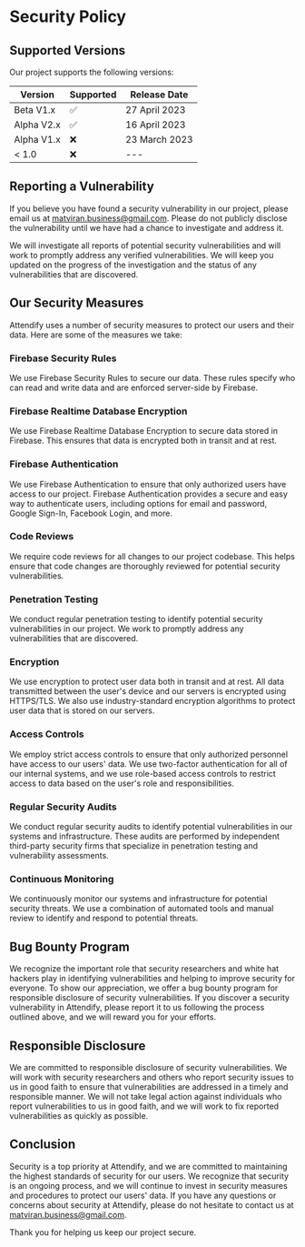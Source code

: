 # Security Policy

## Supported Versions

Our project supports the following versions:

| Version      | Supported          | Release Date  |
| ------------ | ------------------ | ------------- |
| Beta V1.x    | :white_check_mark: | 27 April 2023 |
| Alpha V2.x   | :white_check_mark: | 16 April 2023 |
| Alpha V1.x   | :x:                | 23 March 2023 |
| < 1.0        | :x:                |      ---      |

## Reporting a Vulnerability

If you believe you have found a security vulnerability in our project, please email us at [matviran.business@gmail.com](mailto:matviran.business@gmail.com). Please do not publicly disclose the vulnerability until we have had a chance to investigate and address it.

We will investigate all reports of potential security vulnerabilities and will work to promptly address any verified vulnerabilities. We will keep you updated on the progress of the investigation and the status of any vulnerabilities that are discovered.

## Our Security Measures

Attendify uses a number of security measures to protect our users and their data. Here are some of the measures we take:

### Firebase Security Rules

We use Firebase Security Rules to secure our data. These rules specify who can read and write data and are enforced server-side by Firebase. 

### Firebase Realtime Database Encryption

We use Firebase Realtime Database Encryption to secure data stored in Firebase. This ensures that data is encrypted both in transit and at rest.

### Firebase Authentication

We use Firebase Authentication to ensure that only authorized users have access to our project. Firebase Authentication provides a secure and easy way to authenticate users, including options for email and password, Google Sign-In, Facebook Login, and more.

### Code Reviews

We require code reviews for all changes to our project codebase. This helps ensure that code changes are thoroughly reviewed for potential security vulnerabilities.

### Penetration Testing

We conduct regular penetration testing to identify potential security vulnerabilities in our project. We work to promptly address any vulnerabilities that are discovered.

### Encryption

We use encryption to protect user data both in transit and at rest. All data transmitted between the user's device and our servers is encrypted using HTTPS/TLS. We also use industry-standard encryption algorithms to protect user data that is stored on our servers.

### Access Controls

We employ strict access controls to ensure that only authorized personnel have access to our users' data. We use two-factor authentication for all of our internal systems, and we use role-based access controls to restrict access to data based on the user's role and responsibilities.

### Regular Security Audits

We conduct regular security audits to identify potential vulnerabilities in our systems and infrastructure. These audits are performed by independent third-party security firms that specialize in penetration testing and vulnerability assessments.

### Continuous Monitoring

We continuously monitor our systems and infrastructure for potential security threats. We use a combination of automated tools and manual review to identify and respond to potential threats.

## Bug Bounty Program

We recognize the important role that security researchers and white hat hackers play in identifying vulnerabilities and helping to improve security for everyone. To show our appreciation, we offer a bug bounty program for responsible disclosure of security vulnerabilities. If you discover a security vulnerability in Attendify, please report it to us following the process outlined above, and we will reward you for your efforts.

## Responsible Disclosure

We are committed to responsible disclosure of security vulnerabilities. We will work with security researchers and others who report security issues to us in good faith to ensure that vulnerabilities are addressed in a timely and responsible manner. We will not take legal action against individuals who report vulnerabilities to us in good faith, and we will work to fix reported vulnerabilities as quickly as possible.

## Conclusion

Security is a top priority at Attendify, and we are committed to maintaining the highest standards of security for our users. We recognize that security is an ongoing process, and we will continue to invest in security measures and procedures to protect our users' data. If you have any questions or concerns about security at Attendify, please do not hesitate to contact us at matviran.business@gmail.com.

Thank you for helping us keep our project secure.
